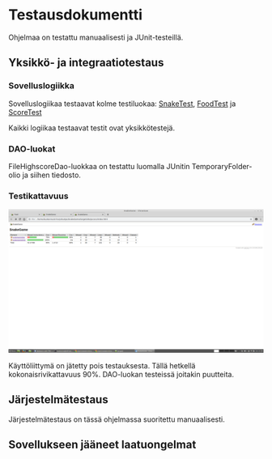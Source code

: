 # Testausdokumentti 

Ohjelmaa on testattu manuaalisesti ja JUnit-testeillä.

## Yksikkö- ja integraatiotestaus

### Sovelluslogiikka

Sovelluslogiikaa testaavat kolme testiluokaa:
[SnakeTest](https://github.com/AnnaKuokkanen/SnakeGame/blob/master/SnakeGame/src/test/java/snakegamelogictest/SnakeTest.java), 
[FoodTest](https://github.com/AnnaKuokkanen/SnakeGame/blob/master/SnakeGame/src/test/java/snakegamelogictest/FoodTest.java) ja 
[ScoreTest](https://github.com/AnnaKuokkanen/SnakeGame/blob/master/SnakeGame/src/test/java/snakegamelogictest/ScoreTest.java)

Kaikki logiikaa testaavat testit ovat yksikkötestejä.

### DAO-luokat

FileHighscoreDao-luokkaa on testattu luomalla JUnitin TemporaryFolder-olio ja siihen tiedosto.

### Testikattavuus

![Testikattavuus](Testikattavuus.png)

Käyttöliittymä on jätetty pois testauksesta. Tällä hetkellä kokonaisrivikattavuus 90%.
DAO-luokan testeissä joitakin puutteita.

## Järjestelmätestaus

Järjestelmätestaus on tässä ohjelmassa suoritettu manuaalisesti.

## Sovellukseen jääneet laatuongelmat



